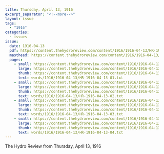 ```yaml
---
title: Thursday, April 13, 1916
excerpt_separator: "<!--more-->"
layout: issue
tags:
  - "1916"
categories:
  - issues
issue:
  date: 1916-04-13
  pdf: https://content.thehydroreview.com/content/1916/1916-04-13/HR-1916-04-13.pdf
  masthead: https://content.thehydroreview.com/content/1916/1916-04-13/masthead/HR-1916-04-13.jpg
  pages:
    - small: https://content.thehydroreview.com/content/1916/1916-04-13/small/HR-1916-04-13-01.jpg
      large: https://content.thehydroreview.com/content/1916/1916-04-13/large/HR-1916-04-13-01.jpg
      thumb: https://content.thehydroreview.com/content/1916/1916-04-13/thumbnails/HR-1916-04-13-01.jpg
      text: words/1916/1916-04-13/HR-1916-04-13-01.txt
    - small: https://content.thehydroreview.com/content/1916/1916-04-13/small/HR-1916-04-13-02.jpg
      large: https://content.thehydroreview.com/content/1916/1916-04-13/large/HR-1916-04-13-02.jpg
      thumb: https://content.thehydroreview.com/content/1916/1916-04-13/thumbnails/HR-1916-04-13-02.jpg
      text: words/1916/1916-04-13/HR-1916-04-13-02.txt
    - small: https://content.thehydroreview.com/content/1916/1916-04-13/small/HR-1916-04-13-03.jpg
      large: https://content.thehydroreview.com/content/1916/1916-04-13/large/HR-1916-04-13-03.jpg
      thumb: https://content.thehydroreview.com/content/1916/1916-04-13/thumbnails/HR-1916-04-13-03.jpg
      text: words/1916/1916-04-13/HR-1916-04-13-03.txt
    - small: https://content.thehydroreview.com/content/1916/1916-04-13/small/HR-1916-04-13-04.jpg
      large: https://content.thehydroreview.com/content/1916/1916-04-13/large/HR-1916-04-13-04.jpg
      thumb: https://content.thehydroreview.com/content/1916/1916-04-13/thumbnails/HR-1916-04-13-04.jpg
      text: words/1916/1916-04-13/HR-1916-04-13-04.txt
---
```


The Hydro Review from Thursday, April 13, 1916

<!--more-->

